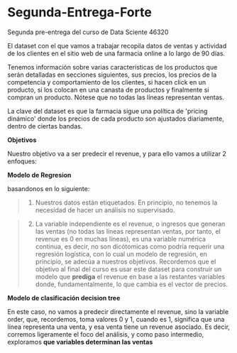 # Segunda-Entrega-Forte
Segunda pre-entrega del curso de Data Sciente 46320


El dataset con el que vamos a trabajar recopila datos de ventas y actividad de los clientes en el sitio web de una farmacia online a lo largo de 90 días.

Tenemos información sobre varias características de los productos que serán detalladas en secciones siguientes, sus precios, los precios de la competencia y comportamiento de los clientes, si hacen click en un producto, si los colocan en una canasta de productos y finalmente si compran un producto. Nótese que no todas las líneas representan ventas.

La clave del dataset es que la farmacia sigue una política de 'pricing dinámico' donde los precios de cada producto son ajustados diariamente, dentro de ciertas bandas.

**Objetivos**

Nuestro objetivo va a ser predecir el revenue, y para ello vamos a utilizar 2 enfoques:

**Modelo de Regresion**

basandonos en lo siguiente:

> 1. Nuestros datos están etiquetados. En principio, no tenemos la necesidad de hacer un análisis no supervisado.

> 2. La variable independiente es el revenue, o ingresos que generan las ventas (no todas las líneas representan ventas, por tanto, el revenue es 0 en muchas líneas), es una variable numérica continua, es decir, no son dicótomicas como podría requerir una regresión logística, con lo cual un modelo de regresión, en principio, se adecúa a nuestros objetivos. Recordemos que el objetivo al final del curso es usar este dataset para construir un modelo que **prediga** el revenue en base a las restantes variables donde, fundamentalmente, lo que cambia es el vector de precios.

**Modelo de clasificación decision tree**

En este caso, no vamos a predecir directamente el revenue, sino la variable order, que, recordemos, toma valores 0 y 1, cuando es 1, significa que una línea representa una venta, y esa venta tiene un revenue asociado. Es decir, corremos ligeramente el foco del análisis, y como paso intermedio, exploramos **que variables determinan las ventas**
